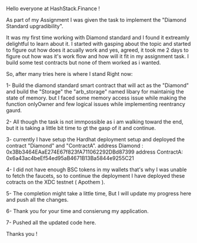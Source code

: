 Hello everyone at HashStack.Finance ! 

As part of my Assignment I was given the task to implement the "Diamond Standard upgradibility".

It was my first time working with Diamond standard and I found it extreamly delightful to learn about it. I started with gasping about the topic and started to figure out how does it acually work and yes, agreed, it took me 2 days to figure out how was it's work flow and how will it fit in my assignment task. I build some test contracts but none of them worked as i wanted.

So, after many tries here is where I stand Right now:

1- Build the diamond standard smart contract that will act as the "Diamond" and build the "Storage" the "arb_storage" named libary for maintainig the state of memory. but I faced some memory access issue while making the function onlyOwner and few logical issues while implementing reentrancy gaurd.

2- All though the task is not immpossible as i am walking toward the end, but it is taking a little bit time to gt the gasp of it and continue.

3- currently I have setup the Hardhat deployment setup and deployed the contract "Diamond" and "ContractA". address Diamond : 0x3Bb3464EAaE274E67f823fA711062292DBd87399 address ContractA: 0x6a43ac4beEf54ed95aB4671B13Ba5844e9255C21

4- I did not have enough BSC tokens in my wallets that's why I was unable to fetch the faucets, so to continue the deployment I have deployed these cotracts on the XDC testnet ( Apothem ).

5- The completion might take a little time, But I will update my progress here and push all the changes.

6- Thank you for your time and consierung my application.

7- Pushed all the updated code here.

Thanks you !

